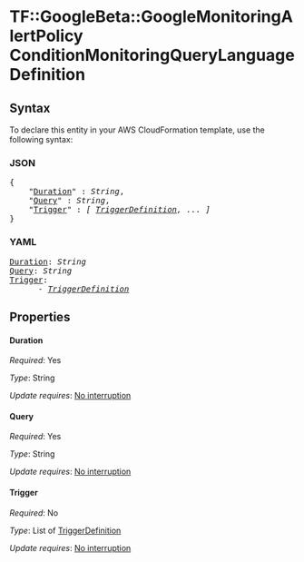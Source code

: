 # TF::GoogleBeta::GoogleMonitoringAlertPolicy ConditionMonitoringQueryLanguageDefinition

## Syntax

To declare this entity in your AWS CloudFormation template, use the following syntax:

### JSON

<pre>
{
    "<a href="#duration" title="Duration">Duration</a>" : <i>String</i>,
    "<a href="#query" title="Query">Query</a>" : <i>String</i>,
    "<a href="#trigger" title="Trigger">Trigger</a>" : <i>[ <a href="triggerdefinition.md">TriggerDefinition</a>, ... ]</i>
}
</pre>

### YAML

<pre>
<a href="#duration" title="Duration">Duration</a>: <i>String</i>
<a href="#query" title="Query">Query</a>: <i>String</i>
<a href="#trigger" title="Trigger">Trigger</a>: <i>
      - <a href="triggerdefinition.md">TriggerDefinition</a></i>
</pre>

## Properties

#### Duration

_Required_: Yes

_Type_: String

_Update requires_: [No interruption](https://docs.aws.amazon.com/AWSCloudFormation/latest/UserGuide/using-cfn-updating-stacks-update-behaviors.html#update-no-interrupt)

#### Query

_Required_: Yes

_Type_: String

_Update requires_: [No interruption](https://docs.aws.amazon.com/AWSCloudFormation/latest/UserGuide/using-cfn-updating-stacks-update-behaviors.html#update-no-interrupt)

#### Trigger

_Required_: No

_Type_: List of <a href="triggerdefinition.md">TriggerDefinition</a>

_Update requires_: [No interruption](https://docs.aws.amazon.com/AWSCloudFormation/latest/UserGuide/using-cfn-updating-stacks-update-behaviors.html#update-no-interrupt)

